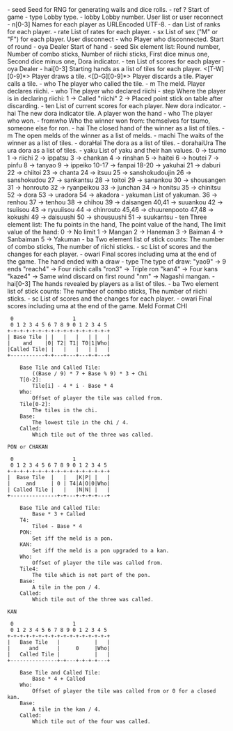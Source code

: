 
<SHUFFLE>
 - seed         Seed for RNG for generating walls and dice rolls.
 - ref          ?
<GO>            Start of game
 - type             Lobby type.
 - lobby            Lobby number.
<UN>            User list or user reconnect
 - n[0-3]           Names for each player as URLEncoded UTF-8.
 - dan              List of ranks for each player.
 - rate             List of rates for each player.
 - sx               List of sex ("M" or "F") for each player.
<BYE>           User disconnect
 - who              Player who disconnected.
<TAIKYOKU>      Start of round
 - oya              Dealer
<INIT>          Start of hand
 - seed             Six element list:
                        Round number,
                        Number of combo sticks,
                        Number of riichi sticks,
                        First dice minus one,
                        Second dice minus one,
                        Dora indicator.
 - ten              List of scores for each player     
 - oya              Dealer
 - hai[0-3]         Starting hands as a list of tiles for each player.
<[T-W][0-9]*>   Player draws a tile.
<[D-G][0-9]*>   Player discards a tile.
<N>             Player calls a tile.
 - who              The player who called the tile.
 - m                The meld.
<REACH>         Player declares riichi.
 - who              The player who declared riichi
 - step             Where the player is in declaring riichi:
                        1 -> Called "riichi"
                        2 -> Placed point stick on table after discarding.
 - ten              List of current scores for each player.
<DORA>          New dora indicator.
 - hai              The new dora indicator tile.
<AGARI>         A player won the hand
 - who              The player who won.
 - fromwho          Who the winner won from: themselves for tsumo, someone else for ron.
 - hai              The closed hand of the winner as a list of tiles.
 - m                The open melds of the winner as a list of melds.
 - machi            The waits of the winner as a list of tiles.
 - doraHai          The dora as a list of tiles.
 - dorahaiUra       The ura dora as a list of tiles.
 - yaku             List of yaku and their han values.
                            0 -> tsumo
                            1 -> riichi
                            2 -> ippatsu
                            3 -> chankan
                            4 -> rinshan
                            5 -> haitei
                            6 -> houtei
                            7 -> pinfu
                            8 -> tanyao
                            9 -> ippeiko
                        10-17 -> fanpai
                        18-20 -> yakuhai
                           21 -> daburi
                           22 -> chiitoi
                           23 -> chanta
                           24 -> itsuu
                           25 -> sanshokudoujin
                           26 -> sanshokudou
                           27 -> sankantsu
                           28 -> toitoi
                           29 -> sanankou
                           30 -> shousangen
                           31 -> honrouto
                           32 -> ryanpeikou
                           33 -> junchan
                           34 -> honitsu
                           35 -> chinitsu
                           52 -> dora
                           53 -> uradora
                           54 -> akadora
 - yakuman          List of yakuman.
                           36 -> renhou
                           37 -> tenhou
                           38 -> chihou
                           39 -> daisangen
                        40,41 -> suuankou
                           42 -> tsuiisou
                           43 -> ryuuiisou
                           44 -> chinrouto
                        45,46 -> chuurenpooto
                        47,48 -> kokushi
                           49 -> daisuushi
                           50 -> shousuushi
                           51 -> suukantsu
 - ten              Three element list:
                        The fu points in the hand,
                        The point value of the hand,
                        The limit value of the hand:
                            0 -> No limit
                            1 -> Mangan
                            2 -> Haneman
                            3 -> Baiman
                            4 -> Sanbaiman
                            5 -> Yakuman
 - ba               Two element list of stick counts:
                        The number of combo sticks,
                        The number of riichi sticks.
 - sc               List of scores and the changes for each player.
 - owari            Final scores including uma at the end of the game.
<RYUUKYOKU>     The hand ended with a draw
 - type             The type of draw: 
                        "yao9"   -> 9 ends
                        "reach4" -> Four riichi calls
                        "ron3"   -> Triple ron
                        "kan4"   -> Four kans
                        "kaze4"  -> Same wind discard on first round
                        "nm"     -> Nagashi mangan.
 - hai[0-3]         The hands revealed by players as a list of tiles.
 - ba               Two element list of stick counts:
                        The number of combo sticks,
                        The number of riichi sticks.
 - sc               List of scores and the changes for each player.
 - owari            Final scores including uma at the end of the game.
Meld Format
    CHI

     0                   1
     0 1 2 3 4 5 6 7 8 9 0 1 2 3 4 5
    +-+-+-+-+-+-+-+-+-+-+-+-+-+-+-+-+
    | Base Tile | |   |   |   | |   |
    |    and    |0| T2| T1| T0|1|Who|   
    |Called Tile| |   |   |   | |   |
    +-----------+-+---+---+---+-+---+

        Base Tile and Called Tile:
            ((Base / 9) * 7 + Base % 9) * 3 + Chi
        T[0-2]:
            Tile[i] - 4 * i - Base * 4
        Who:
            Offset of player the tile was called from.
        Tile[0-2]:
            The tiles in the chi.
        Base:
            The lowest tile in the chi / 4.
        Called:
            Which tile out of the three was called.

    PON or CHAKAN

     0                   1
     0 1 2 3 4 5 6 7 8 9 0 1 2 3 4 5
    +-+-+-+-+-+-+-+-+-+-+-+-+-+-+-+-+
    |  Base Tile  |   |   |K|P| |   |
    |     and     | 0 | T4|A|O|0|Who|
    | Called Tile |   |   |N|N| |   |
    +---------------+-+---+-+-+-+---+

        Base Tile and Called Tile:
            Base * 3 + Called
        T4:
            Tile4 - Base * 4
        PON:
            Set iff the meld is a pon.
        KAN:
            Set iff the meld is a pon upgraded to a kan.
        Who:
            Offset of player the tile was called from.
        Tile4:
            The tile which is not part of the pon.
        Base:
            A tile in the pon / 4.
        Called:
            Which tile out of the three was called.

    KAN

     0                   1
     0 1 2 3 4 5 6 7 8 9 0 1 2 3 4 5
    +-+-+-+-+-+-+-+-+-+-+-+-+-+-+-+-+
    |   Base Tile   |           |   |
    |      and      |     0     |Who|
    |   Called Tile |           |   |
    +---------------+-+---+-+-+-+---+

        Base Tile and Called Tile:
            Base * 4 + Called
        Who:
            Offset of player the tile was called from or 0 for a closed kan.
        Base:
            A tile in the kan / 4. 
        Called:
            Which tile out of the four was called.

